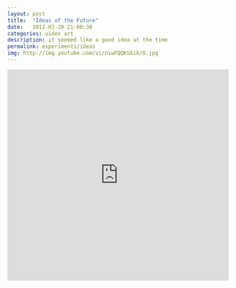 ```yaml
---
layout: post
title:  "Ideas of the Future"
date:   2012-03-20 21:00:30
categories: video art 
description: it seemed like a good idea at the time
permalink: experiments/ideas
img: http://img.youtube.com/vi/niwFQQKS6ik/0.jpg
---
```

<div>
	<iframe width="100%" height="480" src="https://www.youtube.com/embed/niwFQQKS6ik" frameborder="0" allowfullscreen></iframe>
</div>

 <!-- <img src="{{post.img}}" class="img-responsive" alt="Responsive image"> -->

<!-- Check out the [Jekyll docs][jekyll] for more info on how to get the most out of Jekyll. File all bugs/feature requests at [Jekyll’s GitHub repo][jekyll-gh]. If you have questions, you can ask them on [Jekyll’s dedicated Help repository][jekyll-help]. -->

[jekyll]:      http://jekyllrb.com
[jekyll-gh]:   https://github.com/jekyll/jekyll
[jekyll-help]: https://github.com/jekyll/jekyll-help
